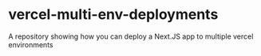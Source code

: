 # vercel-multi-env-deployments
A repository showing how you can deploy a Next.JS app to multiple vercel  environments
